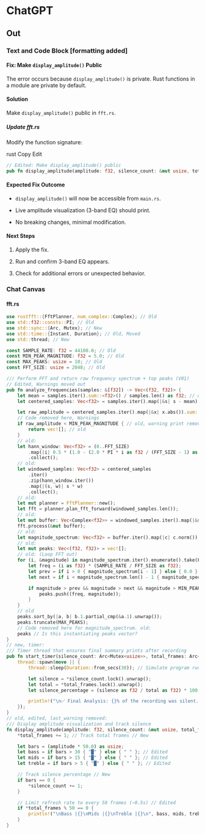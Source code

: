 # ChatGPT

## Out

### Text and Code Block [formatting added]

#### Fix: Make `display_amplitude()` Public

The error occurs because `display_amplitude()` is private. Rust functions in a module are private by default.

#### Solution

Make `display_amplitude()` public in `fft.rs`.

##### Update fft.rs

Modify the function signature:

rust
Copy
Edit

```rust
// Edited: Make display_amplitude() public
pub fn display_amplitude(amplitude: f32, silence_count: &mut usize, total_frames: &mut usize) {
```

#### Expected Fix Outcome

- `display_amplitude()` will now be accessible from `main.rs`.

- Live amplitude visualization (3-band EQ) should print.

- No breaking changes, minimal modification.

#### Next Steps

1. Apply the fix.

2. Run and confirm 3-band EQ appears.

3. Check for additional errors or unexpected behavior.

### Chat Canvas

#### fft.rs

```rust
use rustfft::{FftPlanner, num_complex::Complex}; // Old
use std::f32::consts::PI; // Old
use std::sync::{Arc, Mutex}; // New
use std::time::{Instant, Duration}; // Old, Moved
use std::thread; // New

const SAMPLE_RATE: f32 = 44100.0; // Old
const MIN_PEAK_MAGNITUDE: f32 = 5.0; // Old
const MAX_PEAKS: usize = 10; // Old
const FFT_SIZE: usize = 2048; // Old

/// Perform FFT and return raw frequency spectrum + top peaks (V01)
// Edited, Warnings moved out
pub fn analyze_frequencies(samples: &[f32]) -> Vec<(f32, f32)> {
    let mean = samples.iter().sum::<f32>() / samples.len() as f32; // old
    let centered_samples: Vec<f32> = samples.iter().map(|&s| s - mean).collect();// old

    let raw_amplitude = centered_samples.iter().map(|&x| x.abs()).sum::<f32>() / centered_samples.len() as f32; // Old
    // Code removed here, Warnings
    if raw_amplitude < MIN_PEAK_MAGNITUDE { // old, warning print removed
        return vec![]; // old
    }
    // old:
    let hann_window: Vec<f32> = (0..FFT_SIZE)
        .map(|i| 0.5 * (1.0 - (2.0 * PI * i as f32 / (FFT_SIZE - 1) as f32).cos()))
        .collect();
    // old:
    let windowed_samples: Vec<f32> = centered_samples
        .iter()
        .zip(hann_window.iter())
        .map(|(s, w)| s * w)
        .collect();
    // old:
    let mut planner = FftPlanner::new();
    let fft = planner.plan_fft_forward(windowed_samples.len());
    // old:
    let mut buffer: Vec<Complex<f32>> = windowed_samples.iter().map(|&s| Complex::new(s, 0.0)).collect();
    fft.process(&mut buffer);
    // old:
    let magnitude_spectrum: Vec<f32> = buffer.iter().map(|c| c.norm()).collect();
    // old:
    let mut peaks: Vec<(f32, f32)> = vec![];
    // old: (Loop FFT out)
    for (i, &magnitude) in magnitude_spectrum.iter().enumerate().take(FFT_SIZE / 2) {
        let freq = (i as f32) * (SAMPLE_RATE / FFT_SIZE as f32);
        let prev = if i > 0 { magnitude_spectrum[i - 1] } else { 0.0 };
        let next = if i < magnitude_spectrum.len() - 1 { magnitude_spectrum[i + 1] } else { 0.0 };

        if magnitude > prev && magnitude > next && magnitude > MIN_PEAK_MAGNITUDE {
            peaks.push((freq, magnitude));
        }
    }
    // old
    peaks.sort_by(|a, b| b.1.partial_cmp(&a.1).unwrap());
    peaks.truncate(MAX_PEAKS);
    // Code removed here for magnitude_spectrum. old:
    peaks // Is this instantiating peaks vector?
}
// new, timer:
/// Timer thread that ensures final summary prints after recording
pub fn start_timer(silence_count: Arc<Mutex<usize>>, total_frames: Arc<Mutex<usize>>) {
    thread::spawn(move || {
        thread::sleep(Duration::from_secs(30)); // Simulate program run duration

        let silence = *silence_count.lock().unwrap();
        let total = *total_frames.lock().unwrap();
        let silence_percentage = (silence as f32 / total as f32) * 100.0;

        println!("\n✅ Final Analysis: {}% of the recording was silent.", silence_percentage);
    });
}
// old, edited, last_warning removed:
/// Display amplitude visualization and track silence
fn display_amplitude(amplitude: f32, silence_count: &mut usize, total_frames: &mut usize) {
    *total_frames += 1; // Track total frames // New

    let bars = (amplitude * 50.0) as usize;
    let bass = if bars > 30 { "█" } else { " " }; // Edited
    let mids = if bars > 15 { "█" } else { " " }; // Edited
    let treble = if bars > 5 { "█" } else { " " }; // Edited

    // Track silence percentage // New
    if bars == 0 {
        *silence_count += 1;
    }

    // Limit refresh rate to every 50 frames (~0.5s) // Edited
    if *total_frames % 50 == 0 {
        println!("\nBass |{}\nMids |{}\nTreble |{}\n", bass, mids, treble); // Edited for vertical alignment
    }
}

```
